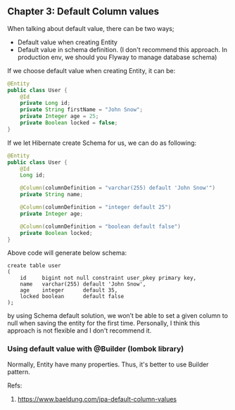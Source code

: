 ## Chapter 3: Default Column values 

When talking about default value, there can be two ways;
- Default value when creating Entity 
- Default value in schema definition. (I don't recommend this approach. In production env, we should you Flyway to manage database schema)

If we choose default value when creating Entity, it can be: 
```java
@Entity
public class User {
    @Id
    private Long id;
    private String firstName = "John Snow";
    private Integer age = 25;
    private Boolean locked = false;
}
```

If we let Hibernate create Schema for us, we can do as following:
```java
@Entity
public class User {
    @Id
    Long id;

    @Column(columnDefinition = "varchar(255) default 'John Snow'")
    private String name;

    @Column(columnDefinition = "integer default 25")
    private Integer age;

    @Column(columnDefinition = "boolean default false")
    private Boolean locked;
}
```

Above code will generate below schema: 
```roomsql
create table user
(
    id     bigint not null constraint user_pkey primary key,
    name   varchar(255) default 'John Snow',
    age    integer      default 35,
    locked boolean      default false
);
```

by using Schema default solution, we won’t be able to set a given column to null when saving the entity for the first time. Personally, I think this approach is not flexible and I don't recommend it.

### Using default value with @Builder (lombok library)
Normally, Entity have many properties. Thus, it's better to use Builder pattern.

Refs:
1. https://www.baeldung.com/jpa-default-column-values